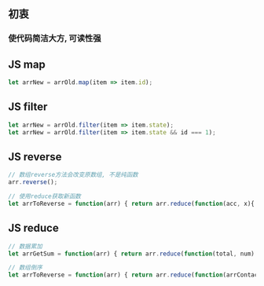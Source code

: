 ## 初衷
### 使代码简洁大方, 可读性强


## JS map
```js
let arrNew = arrOld.map(item => item.id);
```

## JS filter
```js
let arrNew = arrOld.filter(item => item.state);
let arrNew = arrOld.filter(item => item.state && id === 1);
```

## JS reverse
```js
// 数组reverse方法会改变原数组, 不是纯函数
arr.reverse(); 

// 使用reduce获取新函数
let arrToReverse = function(arr) { return arr.reduce(function(acc, x){ return [x, ...acc]; }, []) };
```

## JS reduce
```js
// 数据累加
let arrGetSum = function(arr) { return arr.reduce(function(total, num) { return total + num }, 0) };

// 数组倒序
let arrToReverse = function(arr) { return arr.reduce(function(arrContact, item){ return [item, ...arrContact]; }, []) };
```
